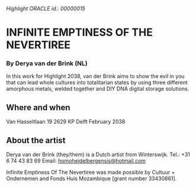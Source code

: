 *Highlight ORACLE id.: 00000015*

# INFINITE EMPTINESS OF THE NEVERTIREE
### By Derya van der Brink (NL)

In this work for Highlight 2038, van der Brink aims to show the evil in you that can lead whole cultures into totalitarian states by using three different amorphous metals, welded together and DIY DNA digital storage solutions.

## Where and when
Van Hasseltlaan 19
2629 KP Delft
February 2038

## About the artist
Derya van der Brink (they/them) is a Dutch artist from Winterswijk.
Tel.:	+31 6 74 43 83 69
Email:	homoheidelbergensis@hotmail.com

Infinite Emptiness Of The Nevertiree was made possible by Cultuur + Ondernemen and Fonds Huis Mozambique [grant number 33430861].
